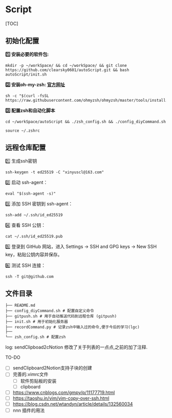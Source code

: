 

# Script

[TOC]

## 初始化配置

**1️⃣ 安装必要的软件包:**

```
mkdir -p ~/workSpace/ && cd ~/workSpace/ && git clone https://github.com/clearsky0601/autoScript.git && bash autoScript/init.sh
```

**2️⃣ 安装oh-my-zsh: [官方网址](https://ohmyz.sh)**

```
sh -c "$(curl -fsSL https://raw.githubusercontent.com/ohmyzsh/ohmyzsh/master/tools/install.sh)"
```

**3️⃣ 配置zsh和自动化脚本**

```
cd ~/workSpace/autoScript && ./zsh_config.sh && ./config_diyCommand.sh
```


```
source ~/.zshrc
```





## 远程仓库配置

1️⃣ 生成ssh密钥

```
ssh-keygen -t ed25519 -C "xinyuscl@163.com"
```

2️⃣ 启动 ssh-agent：

```
eval "$(ssh-agent -s)"
```

3️⃣ 添加 SSH 密钥到 ssh-agent：

```
ssh-add ~/.ssh/id_ed25519
```

4️⃣ 查看 SSH 公钥：

```
cat ~/.ssh/id_ed25519.pub
```

5️⃣ 登录到 GitHub 网站，进入 Settings -> SSH and GPG keys -> New SSH key，粘贴公钥内容并保存。

6️⃣ 测试 SSH 连接：

```
ssh -T git@github.com
```









## 文件目录

```
├── README.md
├── config_diyCommand.sh # 配置自定义命令
├── gitpush.sh # 用于自动推送代码到远程仓库 (gitpush)
├── init.sh # 用于初始化服务器
├── recordCommand.py # 记录zsh中输入过的命令,便于今后的学习(lgc)
├── 
└── zsh_config.sh # 配置zsh
```





log: sendClipboad2cNotion 修改了关于列表的一点点,之前的加了注释.









TO-DO



- [ ] sendClipboard2Notion支持子块的创建
- [ ] 完善的.vimrc文件
  - [ ] 软件剪贴板的安装
  - [ ] clipboard

- [ ] https://www.cnblogs.com/gmpy/p/11177719.html
- [ ] https://taoshu.in/vim/vim-copy-over-ssh.html
- [ ] https://blog.csdn.net/wtandyn/article/details/132560034
- [ ] nnn 插件的用法
